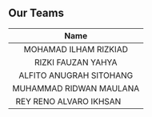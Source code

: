 ## Our Teams

|              Name              |
| :----------------------------: |
|  MOHAMAD ILHAM RIZKIAD         |
|        RIZKI FAUZAN YAHYA      |
|       ALFITO ANUGRAH SITOHANG  |
|       MUHAMMAD RIDWAN MAULANA  |
|   REY RENO ALVARO IKHSAN       |
